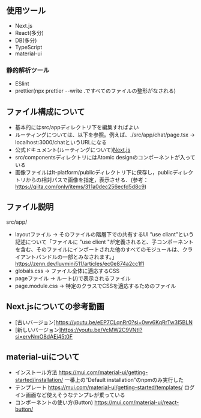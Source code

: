 ## 使用ツール

- Next.js
- React(多分)
- DB(多分)
- TypeScript
- material-ui

### 静的解析ツール

- ESlint
- prettier(npx prettier --write .ですべてのファイルの整形がなされる)

## ファイル構成について

- 基本的にはsrc/appディレクトリ下を編集すればよい
- ルーティングについては、以下を参照。例えば、./src/app/chat/page.tsx -> localhost:3000/chatというURLになる
- 公式ドキュメント(ルーティングについて)[Next.js](https://nextjs.org/docs/app/building-your-application/routing/pages-and-layouts)
- src/componentsディレクトリにはAtomic designのコンポーネントが入っている
- 画像ファイルはlt-platform/publicディレクトリ下に保存し，publicディレクトリからの相対パスで画像を指定，表示させる．(参考：https://qiita.com/only/items/311a0dec256ecfd5d8c9)

## ファイル説明

src/app/

- layoutファイル -> そのファイルの階層下での共有するUI
  ”use cliant”という記述について「ファイルに "use client "が定義されると、子コンポーネントを含む、そのファイルにインポートされた他のすべてのモジュールは、クライアントバンドルの一部とみなされます。」https://zenn.dev/luvmini511/articles/ec0e874a2cc1f1
- globals.css -> ファイル全体に適応するCSS
- pageファイル -> ルート(/)で表示されるファイル
- page.module.css -> 特定のクラスでCSSを適応するためのファイル

## Next.jsについての参考動画

- [古いバージョン]https://youtu.be/eEP7CLqnRr0?si=0wv6KqRrTw3I5BLN
- [新しいバージョン]https://youtu.be/VcMW2C9VNtI?si=ervNmO8dAEj45t0F

## material-uiについて

- インストール方法 https://mui.com/material-ui/getting-started/installation/
  一番上の”Default installation”のnpmのみ実行した
- テンプレート https://mui.com/material-ui/getting-started/templates/
  ログイン画面など使えそうなテンプレが乗っている
- コンポーネントの使い方(Button) https://mui.com/material-ui/react-button/
